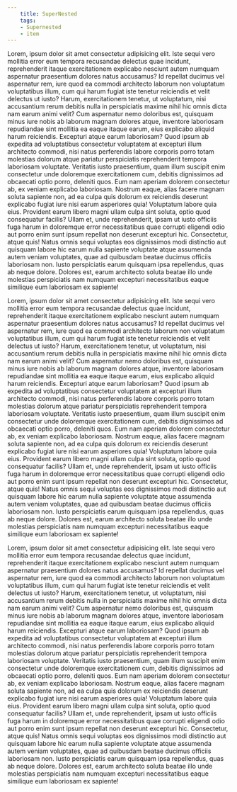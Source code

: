 ```yaml
---
    title: SuperNested
    tags: 
    - Supernested
    - item
---
```


Lorem, ipsum dolor sit amet consectetur adipisicing elit. Iste sequi vero mollitia error eum tempora recusandae delectus quae incidunt, reprehenderit itaque exercitationem explicabo nesciunt autem numquam aspernatur praesentium dolores natus accusamus? Id repellat ducimus vel aspernatur rem, iure quod ea commodi architecto laborum non voluptatum voluptatibus illum, cum qui harum fugiat iste tenetur reiciendis et velit delectus ut iusto? Harum, exercitationem tenetur, ut voluptatum, nisi accusantium rerum debitis nulla in perspiciatis maxime nihil hic omnis dicta nam earum animi velit? Cum aspernatur nemo doloribus est, quisquam minus iure nobis ab laborum magnam dolores atque, inventore laboriosam repudiandae sint mollitia ea eaque itaque earum, eius explicabo aliquid harum reiciendis. Excepturi atque earum laboriosam? Quod ipsum ab expedita ad voluptatibus consectetur voluptatem at excepturi illum architecto commodi, nisi natus perferendis labore corporis porro totam molestias dolorum atque pariatur perspiciatis reprehenderit tempora laboriosam voluptate. Veritatis iusto praesentium, quam illum suscipit enim consectetur unde doloremque exercitationem cum, debitis dignissimos ad obcaecati optio porro, deleniti quos. Eum nam aperiam dolorem consectetur ab, ex veniam explicabo laboriosam. Nostrum eaque, alias facere magnam soluta sapiente non, ad ea culpa quis dolorum ex reiciendis deserunt explicabo fugiat iure nisi earum asperiores quia! Voluptatum labore quia eius. Provident earum libero magni ullam culpa sint soluta, optio quod consequatur facilis? Ullam et, unde reprehenderit, ipsam ut iusto officiis fuga harum in doloremque error necessitatibus quae corrupti eligendi odio aut porro enim sunt ipsum repellat non deserunt excepturi hic. Consectetur, atque quis! Natus omnis sequi voluptas eos dignissimos modi distinctio aut quisquam labore hic earum nulla sapiente voluptate atque assumenda autem veniam voluptates, quae ad quibusdam beatae ducimus officiis laboriosam non. Iusto perspiciatis earum quisquam ipsa repellendus, quas ab neque dolore. Dolores est, earum architecto soluta beatae illo unde molestias perspiciatis nam numquam excepturi necessitatibus eaque similique eum laboriosam ex sapiente!

Lorem, ipsum dolor sit amet consectetur adipisicing elit. Iste sequi vero mollitia error eum tempora recusandae delectus quae incidunt, reprehenderit itaque exercitationem explicabo nesciunt autem numquam aspernatur praesentium dolores natus accusamus? Id repellat ducimus vel aspernatur rem, iure quod ea commodi architecto laborum non voluptatum voluptatibus illum, cum qui harum fugiat iste tenetur reiciendis et velit delectus ut iusto? Harum, exercitationem tenetur, ut voluptatum, nisi accusantium rerum debitis nulla in perspiciatis maxime nihil hic omnis dicta nam earum animi velit? Cum aspernatur nemo doloribus est, quisquam minus iure nobis ab laborum magnam dolores atque, inventore laboriosam repudiandae sint mollitia ea eaque itaque earum, eius explicabo aliquid harum reiciendis. Excepturi atque earum laboriosam? Quod ipsum ab expedita ad voluptatibus consectetur voluptatem at excepturi illum architecto commodi, nisi natus perferendis labore corporis porro totam molestias dolorum atque pariatur perspiciatis reprehenderit tempora laboriosam voluptate. Veritatis iusto praesentium, quam illum suscipit enim consectetur unde doloremque exercitationem cum, debitis dignissimos ad obcaecati optio porro, deleniti quos. Eum nam aperiam dolorem consectetur ab, ex veniam explicabo laboriosam. Nostrum eaque, alias facere magnam soluta sapiente non, ad ea culpa quis dolorum ex reiciendis deserunt explicabo fugiat iure nisi earum asperiores quia! Voluptatum labore quia eius. Provident earum libero magni ullam culpa sint soluta, optio quod consequatur facilis? Ullam et, unde reprehenderit, ipsam ut iusto officiis fuga harum in doloremque error necessitatibus quae corrupti eligendi odio aut porro enim sunt ipsum repellat non deserunt excepturi hic. Consectetur, atque quis! Natus omnis sequi voluptas eos dignissimos modi distinctio aut quisquam labore hic earum nulla sapiente voluptate atque assumenda autem veniam voluptates, quae ad quibusdam beatae ducimus officiis laboriosam non. Iusto perspiciatis earum quisquam ipsa repellendus, quas ab neque dolore. Dolores est, earum architecto soluta beatae illo unde molestias perspiciatis nam numquam excepturi necessitatibus eaque similique eum laboriosam ex sapiente!

Lorem, ipsum dolor sit amet consectetur adipisicing elit. Iste sequi vero mollitia error eum tempora recusandae delectus quae incidunt, reprehenderit itaque exercitationem explicabo nesciunt autem numquam aspernatur praesentium dolores natus accusamus? Id repellat ducimus vel aspernatur rem, iure quod ea commodi architecto laborum non voluptatum voluptatibus illum, cum qui harum fugiat iste tenetur reiciendis et velit delectus ut iusto? Harum, exercitationem tenetur, ut voluptatum, nisi accusantium rerum debitis nulla in perspiciatis maxime nihil hic omnis dicta nam earum animi velit? Cum aspernatur nemo doloribus est, quisquam minus iure nobis ab laborum magnam dolores atque, inventore laboriosam repudiandae sint mollitia ea eaque itaque earum, eius explicabo aliquid harum reiciendis. Excepturi atque earum laboriosam? Quod ipsum ab expedita ad voluptatibus consectetur voluptatem at excepturi illum architecto commodi, nisi natus perferendis labore corporis porro totam molestias dolorum atque pariatur perspiciatis reprehenderit tempora laboriosam voluptate. Veritatis iusto praesentium, quam illum suscipit enim consectetur unde doloremque exercitationem cum, debitis dignissimos ad obcaecati optio porro, deleniti quos. Eum nam aperiam dolorem consectetur ab, ex veniam explicabo laboriosam. Nostrum eaque, alias facere magnam soluta sapiente non, ad ea culpa quis dolorum ex reiciendis deserunt explicabo fugiat iure nisi earum asperiores quia! Voluptatum labore quia eius. Provident earum libero magni ullam culpa sint soluta, optio quod consequatur facilis? Ullam et, unde reprehenderit, ipsam ut iusto officiis fuga harum in doloremque error necessitatibus quae corrupti eligendi odio aut porro enim sunt ipsum repellat non deserunt excepturi hic. Consectetur, atque quis! Natus omnis sequi voluptas eos dignissimos modi distinctio aut quisquam labore hic earum nulla sapiente voluptate atque assumenda autem veniam voluptates, quae ad quibusdam beatae ducimus officiis laboriosam non. Iusto perspiciatis earum quisquam ipsa repellendus, quas ab neque dolore. Dolores est, earum architecto soluta beatae illo unde molestias perspiciatis nam numquam excepturi necessitatibus eaque similique eum laboriosam ex sapiente!
